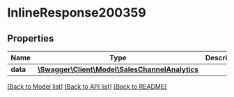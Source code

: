 # InlineResponse200359

## Properties
Name | Type | Description | Notes
------------ | ------------- | ------------- | -------------
**data** | [**\Swagger\Client\Model\SalesChannelAnalytics**](SalesChannelAnalytics.md) |  | [optional] 

[[Back to Model list]](../../README.md#documentation-for-models) [[Back to API list]](../../README.md#documentation-for-api-endpoints) [[Back to README]](../../README.md)

